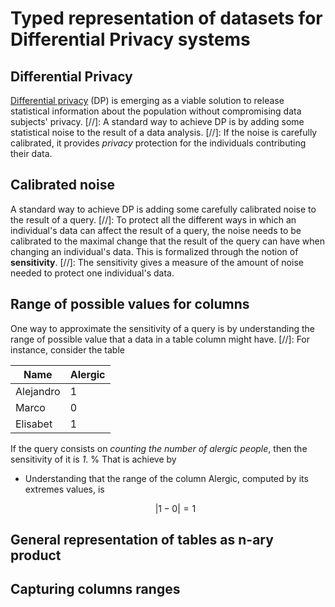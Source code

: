 # Typed representation of datasets for Differential Privacy systems

## Differential Privacy

[Differential privacy](https://link.springer.com/chapter/10.1007/11681878_14)
(DP) is emerging as a viable solution to release statistical information about
the population without compromising data subjects' privacy.
[//]:
A standard way to achieve DP is by adding some statistical noise to
the result of a data analysis.
[//]:
If the noise is carefully calibrated, it provides *privacy* protection for the
individuals contributing their data.

## Calibrated noise

A standard way to achieve DP is adding some carefully calibrated noise to the
result of a query.
[//]:
To protect all the different ways in which an individual's data can affect the
result of a query, the noise needs to be calibrated to the maximal change that
the result of the query can have when changing an individual's data. This is
formalized through the notion of **sensitivity**.
[//]:
The sensitivity gives a measure of the amount of noise needed to protect one
individual's data.

## Range of possible values for columns

One way to approximate the sensitivity of a query is by understanding the range
of possible value that a data in a table column might have.
[//]:
For instance, consider the table

| Name | Alergic |
| ---- | ------- |
| Alejandro | 1 |
| Marco     | 0 |
| Elisabet  | 1 |

If the query consists on *counting the number of alergic people*, then the
sensitivity of it is *1*.
%
That is achieve by
- Understanding that the range of the column Alergic, computed by its extremes
  values, is
  ```math
  | 1 - 0 | = 1
  ```



## General representation of tables as n-ary product


## Capturing columns ranges

